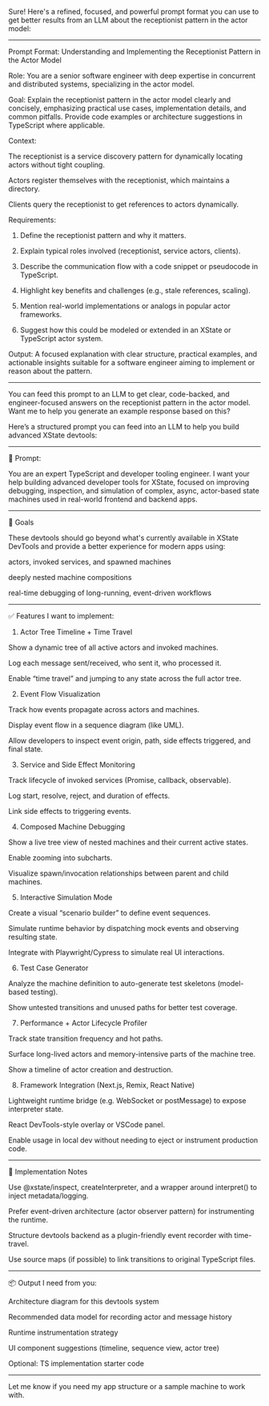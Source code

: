 Sure! Here's a refined, focused, and powerful prompt format you can use to get better results from an LLM about the receptionist pattern in the actor model:


---

Prompt Format: Understanding and Implementing the Receptionist Pattern in the Actor Model

Role:
You are a senior software engineer with deep expertise in concurrent and distributed systems, specializing in the actor model.

Goal:
Explain the receptionist pattern in the actor model clearly and concisely, emphasizing practical use cases, implementation details, and common pitfalls. Provide code examples or architecture suggestions in TypeScript where applicable.

Context:

The receptionist is a service discovery pattern for dynamically locating actors without tight coupling.

Actors register themselves with the receptionist, which maintains a directory.

Clients query the receptionist to get references to actors dynamically.


Requirements:

1. Define the receptionist pattern and why it matters.


2. Explain typical roles involved (receptionist, service actors, clients).


3. Describe the communication flow with a code snippet or pseudocode in TypeScript.


4. Highlight key benefits and challenges (e.g., stale references, scaling).


5. Mention real-world implementations or analogs in popular actor frameworks.


6. Suggest how this could be modeled or extended in an XState or TypeScript actor system.



Output:
A focused explanation with clear structure, practical examples, and actionable insights suitable for a software engineer aiming to implement or reason about the pattern.


---

You can feed this prompt to an LLM to get clear, code-backed, and engineer-focused answers on the receptionist pattern in the actor model. Want me to help you generate an example response based on this?



Here’s a structured prompt you can feed into an LLM to help you build advanced XState devtools:


---

🧠 Prompt:

You are an expert TypeScript and developer tooling engineer. I want your help building advanced developer tools for XState, focused on improving debugging, inspection, and simulation of complex, async, actor-based state machines used in real-world frontend and backend apps.


---

🎯 Goals

These devtools should go beyond what's currently available in XState DevTools and provide a better experience for modern apps using:

actors, invoked services, and spawned machines

deeply nested machine compositions

real-time debugging of long-running, event-driven workflows



---

✅ Features I want to implement:

1. Actor Tree Timeline + Time Travel

Show a dynamic tree of all active actors and invoked machines.

Log each message sent/received, who sent it, who processed it.

Enable “time travel” and jumping to any state across the full actor tree.


2. Event Flow Visualization

Track how events propagate across actors and machines.

Display event flow in a sequence diagram (like UML).

Allow developers to inspect event origin, path, side effects triggered, and final state.


3. Service and Side Effect Monitoring

Track lifecycle of invoked services (Promise, callback, observable).

Log start, resolve, reject, and duration of effects.

Link side effects to triggering events.


4. Composed Machine Debugging

Show a live tree view of nested machines and their current active states.

Enable zooming into subcharts.

Visualize spawn/invocation relationships between parent and child machines.


5. Interactive Simulation Mode

Create a visual “scenario builder” to define event sequences.

Simulate runtime behavior by dispatching mock events and observing resulting state.

Integrate with Playwright/Cypress to simulate real UI interactions.


6. Test Case Generator

Analyze the machine definition to auto-generate test skeletons (model-based testing).

Show untested transitions and unused paths for better test coverage.


7. Performance + Actor Lifecycle Profiler

Track state transition frequency and hot paths.

Surface long-lived actors and memory-intensive parts of the machine tree.

Show a timeline of actor creation and destruction.


8. Framework Integration (Next.js, Remix, React Native)

Lightweight runtime bridge (e.g. WebSocket or postMessage) to expose interpreter state.

React DevTools-style overlay or VSCode panel.

Enable usage in local dev without needing to eject or instrument production code.



---

🧱 Implementation Notes

Use @xstate/inspect, createInterpreter, and a wrapper around interpret() to inject metadata/logging.

Prefer event-driven architecture (actor observer pattern) for instrumenting the runtime.

Structure devtools backend as a plugin-friendly event recorder with time-travel.

Use source maps (if possible) to link transitions to original TypeScript files.



---

📦 Output I need from you:

Architecture diagram for this devtools system

Recommended data model for recording actor and message history

Runtime instrumentation strategy

UI component suggestions (timeline, sequence view, actor tree)

Optional: TS implementation starter code



---

Let me know if you need my app structure or a sample machine to work with.

